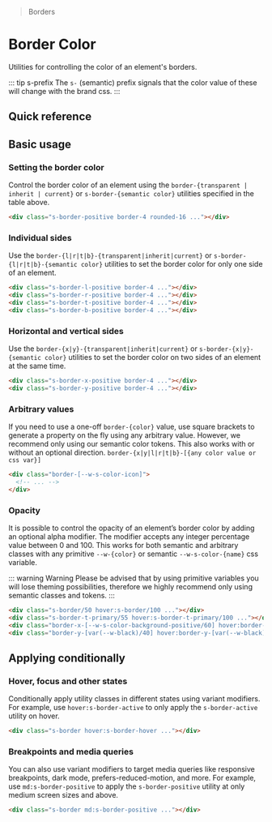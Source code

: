 > Borders

# Border Color

Utilities for controlling the color of an element's borders.

::: tip s-prefix
The `s-` (semantic) prefix signals that the color value of these will change with the brand css.
:::

## Quick reference

<border-color-table />

## Basic usage

### Setting the border color
Control the border color of an element using the `border-{transparent | inherit | current}` or `s-border-{semantic color}` utilities specified in the table above.

<example-container>
  <div class="grid gap-16 justify-items-center">
    <div class="h-80 w-80 border-4 rounded-16 s-border-positive"></div>
  </div>
</example-container>

```html
<div class="s-border-positive border-4 rounded-16 ..."></div>
```

### Individual sides
Use the `border-{l|r|t|b}-{transparent|inherit|current}` or `s-border-{l|r|t|b}-{semantic color}` utilities to set the border color for only one side of an element.

<example-container>
  <div class="grid grid-cols-4 gap-16 justify-items-center">
    <div class="h-80 w-80 border-4 rounded-16 s-border-l-positive"></div>
    <div class="h-80 w-80 border-4 rounded-16 s-border-r-positive"></div>
    <div class="h-80 w-80 border-4 rounded-16 s-border-t-positive"></div>
    <div class="h-80 w-80 border-4 rounded-16 s-border-b-positive"></div>
  </div>
</example-container>

```html
<div class="s-border-l-positive border-4 ..."></div>
<div class="s-border-r-positive border-4 ..."></div>
<div class="s-border-t-positive border-4 ..."></div>
<div class="s-border-b-positive border-4 ..."></div>
```

### Horizontal and vertical sides
Use the `border-{x|y}-{transparent|inherit|current}` or `s-border-{x|y}-{semantic color}` utilities to set the border color on two sides of an element at the same time.

<example-container>
  <div class="grid grid-cols-2 gap-16 justify-items-center">
    <div class="h-80 w-80 border-4 rounded-16 s-border-x-positive"></div>
    <div class="h-80 w-80 border-4 rounded-16 s-border-y-positive"></div>
   </div>
</example-container>

```html
<div class="s-border-x-positive border-4 ..."></div>
<div class="s-border-y-positive border-4 ..."></div>
```

### Arbitrary values
If you need to use a one-off `border-{color}` value, use square brackets to generate a property on the fly using any arbitrary value.
However, we recommend only using our semantic color tokens.
This also works with or without an optional direction.
`border-{x|y|l|r|t|b}-[{any color value or css var}]`

```html
<div class="border-[--w-s-color-icon]">
  <!-- ... -->
</div>
```

### Opacity
It is possible to control the opacity of an element’s border color by adding an optional alpha modifier.
The modifier accepts any integer percentage value between 0 and 100.
This works for both semantic and arbitrary classes with any primitive `--w-{color}` or semantic `--w-s-color-{name}` css variable.

::: warning Warning
Please be advised that by using primitive variables you will lose theming possibilities, therefore we highly recommend only using semantic classes and tokens.
:::

<example-container class="bg-center bg-[url(../../images/50s-scientists.jpg)]">
  <div class="grid grid-cols-4 gap-16 justify-items-center">
    <div class="s-border/50 hover:s-border/100 h-80 w-80 border-8 rounded-16 s-bg/10 backdrop-blur-m transition-colors ease-in-out duration-700"></div>
    <div class="s-border-t-primary/55 hover:s-border-t-primary/100 h-80 w-80 border-t-8 rounded-16 s-bg/50 backdrop-blur-m transition-colors ease-in-out duration-700"></div>
    <div class="border-x-[--w-s-color-background-positive/60] hover:border-x-[--w-s-color-background-positive/100] h-80 w-80 border-x-8 rounded-16 s-bg/50 backdrop-blur-m transition-colors ease-in-out duration-700"></div>
    <div class="border-y-[var(--w-black)/40] hover:border-y-[var(--w-black)/100] h-80 w-80 border-y-8 rounded-16 s-bg/50 backdrop-blur-m transition-colors ease-in-out duration-700"></div>
  </div>
</example-container>

```html
<div class="s-border/50 hover:s-border/100 ..."></div>
<div class="s-border-t-primary/55 hover:s-border-t-primary/100 ..."></div>
<div class="border-x-[--w-s-color-background-positive/60] hover:border-x-[--w-s-color-background-positive/100] ..."></div>
<div class="border-y-[var(--w-black)/40] hover:border-y-[var(--w-black)/100] ..."></div>
```

## Applying conditionally

### Hover, focus and other states
Conditionally apply utility classes in different states using variant modifiers.
For example, use `hover:s-border-active` to only apply the `s-border-active` utility on hover.

<example-container>
  <div class="grid gap-16 justify-items-center">
    <div class="h-80 w-80 border-4 rounded-16 s-border hover:s-border-hover"></div>
   </div>
</example-container>

```html
<div class="s-border hover:s-border-hover ..."></div>
```

### Breakpoints and media queries
You can also use variant modifiers to target media queries like responsive breakpoints, dark mode, prefers-reduced-motion, and more.
For example, use `md:s-border-positive` to apply the `s-border-positive` utility at only medium screen sizes and above.

<example-container>
  <div class="grid gap-16 justify-items-center">
    <div class="h-80 w-80 border-4 rounded-16 s-border md:s-border-positive"></div>
   </div>
</example-container>

```html
<div class="s-border md:s-border-positive ..."></div>
```
